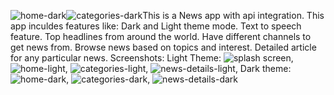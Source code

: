 ![home-dark](https://github.com/user-attachments/assets/e07f0d25-887c-4e6d-a29c-2d4864949d50)![categories-dark](https://github.com/user-attachments/assets/5f00b6d4-e71c-406e-b231-291cfce83608)This is a News app with api integration.
This app inculdes features like:
Dark and Light theme mode.
Text to speech feature.
Top headlines from around the world.
Have different channels to get news from.
Browse news based on topics and interest.
Detailed article for any particular news.
Screenshots:
Light Theme:
![splash screen](https://github.com/user-attachments/assets/88fd0eb1-4d4b-49df-ba44-0c295bbb7ba7),
![home-light](https://github.com/user-attachments/assets/446fb901-c270-4ffa-b96b-3972903b8e4c),
![categories-light](https://github.com/user-attachments/assets/6b68a6da-b947-48c0-ae71-22aa1d6b8c8b),
![news-details-light](https://github.com/user-attachments/assets/c21d26b7-6a34-4f2d-8567-99a6d8c048ca),
Dark theme:
![home-dark](https://github.com/user-attachments/assets/cc6f765e-2d99-4276-8fa0-14a669f6143a),
![categories-dark](https://github.com/user-attachments/assets/4c93f41b-71a5-48a2-b8be-4f2a2803d859),
![news-details-dark](https://github.com/user-attachments/assets/c54dc2e6-8446-4f23-8da7-f9db2faff6df)


